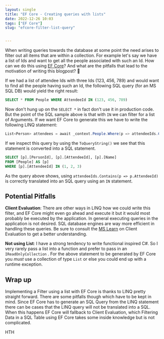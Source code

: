 ```yaml
---
layout: single
title: "EF Core - Creating queries with lists"
date: 2022-12-26 10:03
tags: ["EF Core"]
slug: "efcore-filter-list-query"


---
```


When writing queries towards the database at some point the need arises to filter out all items that are within a collection. For example let's say we have a list of Ids and want to get all the people associated with such an Id. How can we do this using [EF Core](https://learn.microsoft.com/en-us/ef/core/?WT.mc_id=AZ-MVP-5003494)? And what are the pitfalls that lead to the motivation of writing this blogpost? 🙈

<!-- more -->

If we had a list of attendee Ids with three Ids (123, 456, 789) and would want to find all the people having such an Id, the following SQL query (for an MS SQL DB) would yield the right result:

```sql
SELECT * FROM People WHERE AttendeeId IN (123, 456, 789)
```

Now don't hung up on the `SELECT *` in fact don't use it in production code. But the point of the SQL sample above is that with `IN` we can filter for a list of Arguments. If we want EF Core to generate this we have to write the following LINQ statement:

```c#
List<Person> attendees = await _context.People.Where(p => attendeeIds.Contains(p.AttendeeId)).ToListAsync();
```

If we inspect this query by using the `ToQueryString()` we see that this statement is converted into a SQL statement. 

```sql
SELECT [p].[PersonId], [p].[AttendeeId], [p].[Name]
FROM [People] AS [p]
WHERE [p].[AttendeeId] IN (1, 2, 3)
```

As the query above shows, using `attendeeIds.Contains(p => p.AttendeeId)` is correctly translated into an SQL query using an `IN` statement.

## Potential Pitfalls

**Client Evaluation**: There are other ways in LINQ how we could write this filter, and EF Core might even go ahead and execute it but it would most probably be executed by the application. In general executing queries in the application is not desired. SQL database engines are way more efficient in handling these queries. Be sure to consult the [MS Learn](https://learn.microsoft.com/en-us/ef/core/querying/client-eval?WT.mc_id=AZ-MVP-5003494) on Client Evaluation to get a better understanding.

**Not using List**: I have a strong tendency to write functional inspired C#. So I very rarely pass a list into a function and prefer to pass in an `IReadOnlyCollection` .  For the above statement to be generated by EF Core you _must_ use a collection of type `List` or else you could end up with a runtime exception.



## Wrap up

Implementing a Filter using a list with EF Core is thanks to LINQ pretty straight forward. There are some pitfalls though which have to be kept in mind. Since EF Core has to generate an SQL Query from the LINQ statement there can be cases that the LINQ query will not be translated into a SQL. When this happens EF Core will fallback to Client Evaluation, which  Filtering Data in a SQL Table using EF Core takes some inside knowledge but is not complicated.

HTH



